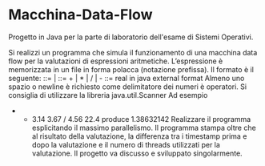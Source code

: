 # Macchina-Data-Flow

Progetto in Java per la parte di laboratorio dell'esame di Sistemi Operativi.


Si realizzi un programma che simula il funzionamento di una macchina data flow per la valutazioni di espressioni aritmetiche. L’espressione è memorizzata in un file in forma polacca (notazione prefissa). Il formato è il seguente:
<EXP>    ::= <OP> <EXP> <EXP> | <NUMBER>
<OP>     ::= + | * | / | -
<NUMBER> ::= real in java external format
Almeno uno spazio o newline è richiesto come delimitatore dei numeri è operatori. Si consiglia di utilizzare la libreria java.util.Scanner
Ad esempio
* + 3.14 3.67 / 4.56 22.4
produce 1.38632142
Realizzare il programma esplicitando il massimo parallelismo. Il programma stampa oltre che al risultato della valutazione, la differenza tra i timestamp prima e dopo la valutazione e il numero di threads utilizzati per la valutazione. 
Il progetto va discusso e sviluppato singolarmente.
